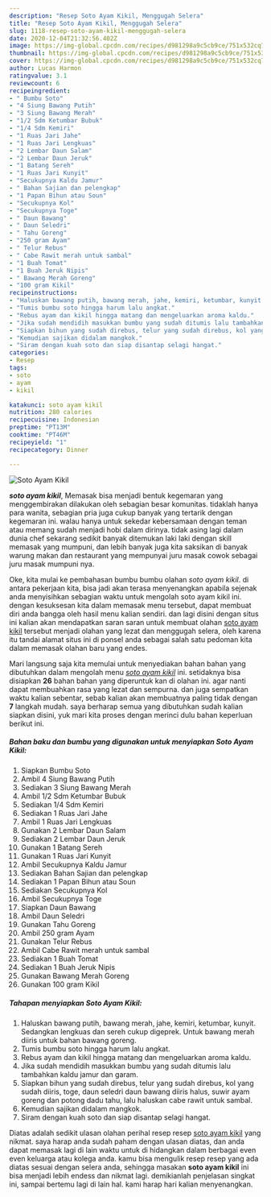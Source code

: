 ```yaml
---
description: "Resep Soto Ayam Kikil, Menggugah Selera"
title: "Resep Soto Ayam Kikil, Menggugah Selera"
slug: 1118-resep-soto-ayam-kikil-menggugah-selera
date: 2020-12-04T21:32:56.402Z
image: https://img-global.cpcdn.com/recipes/d981298a9c5cb9ce/751x532cq70/soto-ayam-kikil-foto-resep-utama.jpg
thumbnail: https://img-global.cpcdn.com/recipes/d981298a9c5cb9ce/751x532cq70/soto-ayam-kikil-foto-resep-utama.jpg
cover: https://img-global.cpcdn.com/recipes/d981298a9c5cb9ce/751x532cq70/soto-ayam-kikil-foto-resep-utama.jpg
author: Lucas Harmon
ratingvalue: 3.1
reviewcount: 6
recipeingredient:
- " Bumbu Soto"
- "4 Siung Bawang Putih"
- "3 Siung Bawang Merah"
- "1/2 Sdm Ketumbar Bubuk"
- "1/4 Sdm Kemiri"
- "1 Ruas Jari Jahe"
- "1 Ruas Jari Lengkuas"
- "2 Lembar Daun Salam"
- "2 Lembar Daun Jeruk"
- "1 Batang Sereh"
- "1 Ruas Jari Kunyit"
- "Secukupnya Kaldu Jamur"
- " Bahan Sajian dan pelengkap"
- "1 Papan Bihun atau Soun"
- "Secukupnya Kol"
- "Secukupnya Toge"
- " Daun Bawang"
- " Daun Seledri"
- " Tahu Goreng"
- "250 gram Ayam"
- " Telur Rebus"
- " Cabe Rawit merah untuk sambal"
- "1 Buah Tomat"
- "1 Buah Jeruk Nipis"
- " Bawang Merah Goreng"
- "100 gram Kikil"
recipeinstructions:
- "Haluskan bawang putih, bawang merah, jahe, kemiri, ketumbar, kunyit. Sedangkan lengkuas dan sereh cukup digeprek. Untuk bawang merah diiris untuk bahan bawang goreng."
- "Tumis bumbu soto hingga harum lalu angkat."
- "Rebus ayam dan kikil hingga matang dan mengeluarkan aroma kaldu."
- "Jika sudah mendidih masukkan bumbu yang sudah ditumis lalu tambahkan kaldu jamur dan garam."
- "Siapkan bihun yang sudah direbus, telur yang sudah direbus, kol yang sudah diiris, toge, daun seledri daun bawang diiris halus, suwir ayam goreng dan potong dadu tahu, lalu haluskan cabe rawit untuk sambal."
- "Kemudian sajikan didalam mangkok."
- "Siram dengan kuah soto dan siap disantap selagi hangat."
categories:
- Resep
tags:
- soto
- ayam
- kikil

katakunci: soto ayam kikil 
nutrition: 280 calories
recipecuisine: Indonesian
preptime: "PT13M"
cooktime: "PT46M"
recipeyield: "1"
recipecategory: Dinner

---
```



![Soto Ayam Kikil](https://img-global.cpcdn.com/recipes/d981298a9c5cb9ce/751x532cq70/soto-ayam-kikil-foto-resep-utama.jpg)

<b><i>soto ayam kikil</i></b>, Memasak bisa menjadi bentuk kegemaran yang menggembirakan dilakukan oleh sebagian besar komunitas. tidaklah hanya para wanita, sebagian pria juga cukup banyak yang tertarik dengan kegemaran ini. walau hanya untuk sekedar kebersamaan dengan teman atau memang sudah menjadi hobi dalam dirinya. tidak asing lagi dalam dunia chef sekarang sedikit banyak ditemukan laki laki dengan skill memasak yang mumpuni, dan lebih banyak juga kita saksikan di banyak warung makan dan restaurant yang mempunyai juru masak cowok sebagai juru masak mumpuni nya.



Oke, kita mulai ke pembahasan bumbu bumbu olahan <i>soto ayam kikil</i>. di antara pekerjaan kita, bisa jadi akan terasa menyenangkan apabila sejenak anda menyisihkan sebagian waktu untuk mengolah soto ayam kikil ini. dengan kesuksesan kita dalam memasak menu tersebut, dapat membuat diri anda bangga oleh hasil menu kalian sendiri. dan lagi disini dengan situs ini kalian akan mendapatkan saran saran untuk membuat olahan <u>soto ayam kikil</u> tersebut menjadi olahan yang lezat dan menggugah selera, oleh karena itu tandai alamat situs ini di ponsel anda sebagai salah satu pedoman kita dalam memasak olahan baru yang endes.


Mari langsung saja kita memulai untuk menyediakan bahan bahan yang dibutuhkan dalam mengolah menu <u><i>soto ayam kikil</i></u> ini. setidaknya bisa disiapkan <b>26</b> bahan bahan yang diperuntuk kan di olahan ini. agar nanti dapat membuahkan rasa yang lezat dan sempurna. dan juga sempatkan waktu kalian sebentar, sebab kalian akan membuatnya paling tidak dengan <b>7</b> langkah mudah. saya berharap semua yang dibutuhkan sudah kalian siapkan disini, yuk mari kita proses dengan merinci dulu bahan keperluan berikut ini.

<!--inarticleads1-->

##### Bahan baku dan bumbu yang digunakan untuk menyiapkan Soto Ayam Kikil:

1. Siapkan  Bumbu Soto
1. Ambil 4 Siung Bawang Putih
1. Sediakan 3 Siung Bawang Merah
1. Ambil 1/2 Sdm Ketumbar Bubuk
1. Sediakan 1/4 Sdm Kemiri
1. Sediakan 1 Ruas Jari Jahe
1. Ambil 1 Ruas Jari Lengkuas
1. Gunakan 2 Lembar Daun Salam
1. Sediakan 2 Lembar Daun Jeruk
1. Gunakan 1 Batang Sereh
1. Gunakan 1 Ruas Jari Kunyit
1. Ambil Secukupnya Kaldu Jamur
1. Sediakan  Bahan Sajian dan pelengkap
1. Sediakan 1 Papan Bihun atau Soun
1. Sediakan Secukupnya Kol
1. Ambil Secukupnya Toge
1. Siapkan  Daun Bawang
1. Ambil  Daun Seledri
1. Gunakan  Tahu Goreng
1. Ambil 250 gram Ayam
1. Gunakan  Telur Rebus
1. Ambil  Cabe Rawit merah untuk sambal
1. Sediakan 1 Buah Tomat
1. Sediakan 1 Buah Jeruk Nipis
1. Gunakan  Bawang Merah Goreng
1. Gunakan 100 gram Kikil




<!--inarticleads2-->

##### Tahapan menyiapkan Soto Ayam Kikil:

1. Haluskan bawang putih, bawang merah, jahe, kemiri, ketumbar, kunyit. Sedangkan lengkuas dan sereh cukup digeprek. Untuk bawang merah diiris untuk bahan bawang goreng.
1. Tumis bumbu soto hingga harum lalu angkat.
1. Rebus ayam dan kikil hingga matang dan mengeluarkan aroma kaldu.
1. Jika sudah mendidih masukkan bumbu yang sudah ditumis lalu tambahkan kaldu jamur dan garam.
1. Siapkan bihun yang sudah direbus, telur yang sudah direbus, kol yang sudah diiris, toge, daun seledri daun bawang diiris halus, suwir ayam goreng dan potong dadu tahu, lalu haluskan cabe rawit untuk sambal.
1. Kemudian sajikan didalam mangkok.
1. Siram dengan kuah soto dan siap disantap selagi hangat.




Diatas adalah sedikit ulasan olahan perihal resep resep <u>soto ayam kikil</u> yang nikmat. saya harap anda sudah paham dengan ulasan diatas, dan anda dapat memasak lagi di lain waktu untuk di hidangkan dalam berbagai even even keluarga atau kolega anda. kamu bisa mengulik resep resep yang ada diatas sesuai dengan selera anda, sehingga masakan <b>soto ayam kikil</b> ini bisa menjadi lebih endess dan nikmat lagi. demikianlah penjelasan singkat ini, sampai bertemu lagi di lain hal. kami harap hari kalian menyenangkan.
